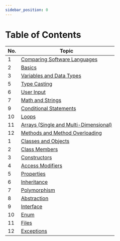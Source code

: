 ```yaml
---
sidebar_position: 0
---
```


# Table of Contents

<!--markdownlint-disable MD036 MD024 MD025 MD001 MD026 MD004 MD051 MD056 MD013 -->

| No. | Topic                                                                        |
|-----|-------------------------------------------                                   |
|1|[Comparing Software Languages](/docs/Languages/Introduction)                               |
|2| [Basics](/docs/Languages/Basics)                                                 |
|3| [Variables and Data Types](/docs/Languages/VariablesDataTypes)                   |
|5| [Type Casting](#type-casting)                                                    |
|6| [User Input](#user-input)                                                        |
|7| [Math and Strings](#math)                                                        |
|9| [Conditional Statements](#conditional-statements)                                |
|10| [Loops](#loops)                                                                 |
|11| [Arrays (Single and Multi-Dimensional)](#arrays-single-and-multi-dimensional)   |
|12| [Methods and Method Overloading](#methods)                                      |
| 1 |  [Classes and Objects](#classes-and-objects)                                   |
| 2 |  [Class Members](#class-members)                                               |
| 3 |  [Constructors](#constructors)                                                |
| 4 |  [Access Modifiers](#access-modifiers)                                         |
| 5 |  [Properties](#properties)                                                     |
| 6 |  [Inheritance](#inheritance)                                                   |
| 7 |  [Polymorphism](#polymorphism)                                                 |
| 8 |  [Abstraction](#abstraction)                                                   |
| 9 |  [Interface](#interface)                                                       |
| 10|  [Enum](#enum)                                                                 |
| 11|  [Files](#files)                                                               |
|12 |  [Exceptions](#exceptions)                                                     |
